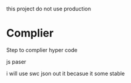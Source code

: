 this project do not use production 


# Complier 

Step to complier hyper code 


js paser 

i will use swc json out it becasue it some stable
